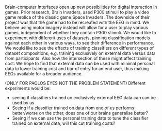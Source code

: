 
Brain-computer Interfaces open up new possibilities for digital interaction in games.
Prior research, Brain Invaders, used P300 stimuli to play a video game replica of the classic game Space Invaders. The downside of their project was that the game had to be recreated with the EEG in mind. We believe using motor imagery instead will allow for a user to play various games, independent of whether they contain P300 stimuli.
We would like to experiment with different uses of datasets, pinning classification models against each other in various ways, to see their difference in performance. 
We would like to see the effects of training classifiers on different types of dataset compositions, e.g. training exclusively on external data versus data from participants. Also how the intersection of these might affect training cost.
We hope to find that external data can be used with minimal personal data to lower training cost and bar of entry for an end user, thus making EEGs available for a broader audience.



(ONLY FOR PAOLOS EYES NOT THE PROBLEM STATEMENT)
Different experiments would be: 
* seeing if classifiers trained on exclusively external EEG data can can be used by us 
* Seeing if a classifier trained on data from one of us performs better/worse on the other, does one of our brains generalise better?
* Seeing if we can use the personal training data to tune the classifier trained on external data, will this cut training costs?
